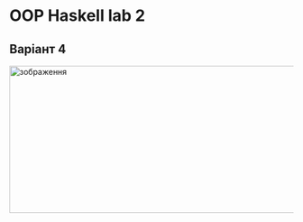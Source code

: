 # OOP Haskell lab 2
## Варіант 4

<img width="802" height="261" alt="зображення" src="https://github.com/user-attachments/assets/d535a26b-f3c8-44eb-8e6d-734da02d57d5" />
